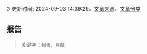 :alarm_clock: 更新时间: 2024-09-03 14:39:29。[文章来源](/README.md)、[文章分类](/TAGS.md)

## 报告


> 关键字：`报告`、`月报`



